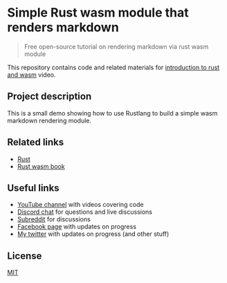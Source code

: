 # Simple Rust wasm module that renders markdown

> Free open-source tutorial on rendering markdown via rust wasm module

This repository contains code and related materials for [introduction to rust and wasm]() video.

## Project description

This is a small demo showing how to use Rustlang to build a simple wasm markdown rendering module.

## Related links

- [Rust](https://www.rust-lang.org/)
- [Rust wasm book](https://rustwasm.github.io/docs/book/)

## Useful links

- [YouTube channel](https://www.youtube.com/c/TimErmilov) with videos covering code
- [Discord chat](https://discord.gg/hnKCXqQ) for questions and live discussions
- [Subreddit](https://www.reddit.com/r/BuildingWithJS/) for discussions
- [Facebook page](https://www.facebook.com/buildingproductswithjs/) with updates on progress
- [My twitter](https://twitter.com/yamalight) with updates on progress (and other stuff)

## License

[MIT](https://opensource.org/licenses/mit-license)
